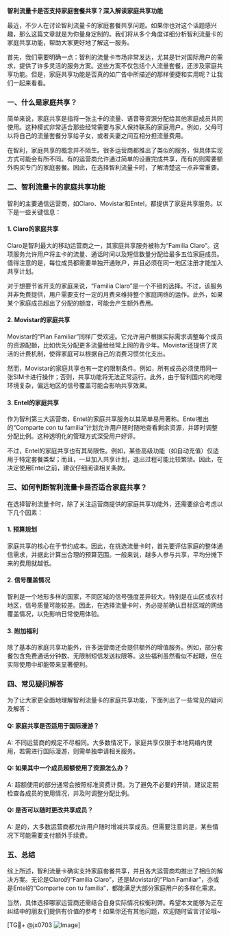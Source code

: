 **智利流量卡是否支持家庭套餐共享？深入解读家庭共享功能**

最近，不少人在讨论智利流量卡的家庭套餐共享问题。如果你也对这个话题感兴趣，那么这篇文章就是为你量身定制的。我们将从多个角度详细分析智利流量卡的家庭共享功能，帮助大家更好地了解这一服务。

首先，我们需要明确一点：智利的流量卡市场非常发达，尤其是针对国际用户的需求，提供了许多灵活的服务方案。这些方案不仅包括个人流量套餐，还涉及家庭共享功能。但是，家庭共享功能是否真的如广告中所描述的那样便捷和实用呢？让我们一起来看看。

### 一、什么是家庭共享？

简单来说，家庭共享是指将一张主卡的流量、语音等资源分配给其他家庭成员共同使用。这种模式非常适合那些经常需要与家人保持联系的家庭用户。例如，父母可以将自己的流量套餐分享给子女，或者夫妻之间互相分担流量费用。

在智利，家庭共享的概念并不陌生。很多运营商都推出了类似的服务，但具体实现方式可能会有所不同。有的运营商允许通过简单的设置完成共享，而有的则需要额外购买专门的家庭套餐。因此，在选择智利流量卡时，了解清楚这一点非常重要。

### 二、智利流量卡的家庭共享功能

智利的主要通信运营商，如Claro、Movistar和Entel，都提供了家庭共享服务。以下是一些关键信息：

#### 1. **Claro的家庭共享**
Claro是智利最大的移动运营商之一，其家庭共享服务被称为“Familia Claro”。这项服务允许用户将主卡的流量、通话时间以及短信数量分配给最多五位家庭成员。值得注意的是，每位成员都需要单独开通账户，并且必须在同一地区注册才能加入共享计划。

对于想要节省开支的家庭来说，“Familia Claro”是一个不错的选择。不过，该服务并非免费提供，用户需要支付一定的月费来维持整个家庭网络的运作。此外，如果某个家庭成员超出了分配的额度，可能会产生额外费用。

#### 2. **Movistar的家庭共享**
Movistar的“Plan Familiar”同样广受欢迎。它允许用户根据实际需求调整每个成员的资源配额，比如优先分配更多流量给经常上网的青少年。Movistar还提供了灵活的计费机制，使得家庭可以根据自己的消费习惯优化支出。

然而，Movistar的家庭共享也有一定的限制条件。例如，所有成员必须使用同一张SIM卡进行操作；否则，共享功能将无法正常运行。此外，由于智利国内的地理环境复杂，偏远地区的信号覆盖可能会影响共享效果。

#### 3. **Entel的家庭共享**
作为智利第三大运营商，Entel的家庭共享服务以其简单易用著称。Entel推出的“Comparte con tu familia”计划允许用户随时随地查看剩余资源，并即时调整分配比例。这种透明化的管理方式深受用户好评。

不过，Entel的家庭共享也有其局限性。例如，某些高级功能（如自动充值）仅适用于特定套餐类型；而且，一旦加入共享计划，退出过程可能比较繁琐。因此，在决定使用Entel之前，建议仔细阅读相关条款。

### 三、如何判断智利流量卡是否适合家庭共享？

在选择智利流量卡时，除了关注运营商提供的家庭共享功能外，还需要综合考虑以下几个因素：

#### 1. **预算规划**
家庭共享的核心在于节约成本。因此，在挑选流量卡时，首先要评估家庭的整体通信需求，并据此计算出合理的预算范围。一般来说，越多人参与共享，平均分摊下来的费用就越低。

#### 2. **信号覆盖情况**
智利是一个地形多样的国家，不同区域的信号强度差异较大。特别是在山区或农村地区，信号质量可能较差。因此，在选择流量卡时，务必提前确认目标区域的网络覆盖情况，以免影响日常使用体验。

#### 3. **附加福利**
除了基本的家庭共享功能外，许多运营商还会提供额外的增值服务。例如，部分套餐包含免费通话分钟数、无限制短信发送权限等。这些福利虽然看似不起眼，但在实际使用中却能带来显著便利。

### 四、常见疑问解答

为了让大家更全面地理解智利流量卡的家庭共享功能，下面列出了一些常见的疑问及解答：

#### Q: 家庭共享是否适用于国际漫游？
A: 不同运营商的规定不尽相同。大多数情况下，家庭共享仅限于本地网络内使用，若需进行国际漫游，则需单独申请相关服务。

#### Q: 如果其中一个成员超额使用了资源怎么办？
A: 超额使用的部分通常会按照标准资费计费。为了避免不必要的开销，建议定期检查各成员的使用情况，并及时调整分配比例。

#### Q: 是否可以随时更改共享成员？
A: 是的，大多数运营商都允许用户随时增减共享成员。但需要注意的是，某些情况下可能需要支付额外手续费。

### 五、总结

综上所述，智利流量卡确实支持家庭套餐共享，并且各大运营商均推出了相应的解决方案。无论是Claro的“Familia Claro”，还是Movistar的“Plan Familiar”，亦或是Entel的“Comparte con tu familia”，都能满足大部分家庭用户的多样化需求。

当然，具体选择哪家运营商还需结合自身实际情况权衡利弊。希望本文能够为正在纠结中的朋友们提供有价值的参考！如果你还有其他问题，欢迎随时留言讨论哦~

[TG💪+ @jx0703 ![Image](https://github.com/user-attachments/assets/dbca1d08-cadb-493c-b0ec-ad6f7a83f270)]